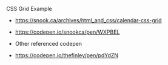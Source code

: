 
CSS Grid Example
 - https://snook.ca/archives/html_and_css/calendar-css-grid
 - https://codepen.io/snookca/pen/WXPBEL

 - Other referenced codepen
 - https://codepen.io/thefinley/pen/pdYdZN

